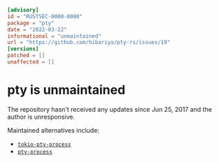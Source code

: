 ```toml
[advisory]
id = "RUSTSEC-0000-0000"
package = "pty"
date = "2022-03-22"
informational = "unmaintained"
url = "https://github.com/hibariya/pty-rs/issues/19"
[versions]
patched = []
unaffected = []
```

# pty is unmaintained

The repository hasn't received any updates since Jun 25, 2017 and the author is unresponsive.

Maintained alternatives include:

* [`tokio-pty-process`](https://crates.io/crates/tokio-pty-process)
* [`pty-process`](https://crates.io/crates/pty-process)
